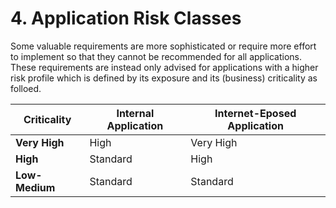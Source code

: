 # 4. Application Risk Classes

Some valuable requirements are more sophisticated or require more effort to implement so that they cannot be recommended for all applications. These requirements are instead only advised for applications with a higher risk profile which is defined by its exposure and its (business) criticality as folloed.

| Criticality | Internal Application | Internet-Eposed Application |
| ------------- | ------------- | ------------- |
| **Very High** | High | Very High |
| **High** | Standard | High |
| **Low-Medium** | Standard | Standard |
